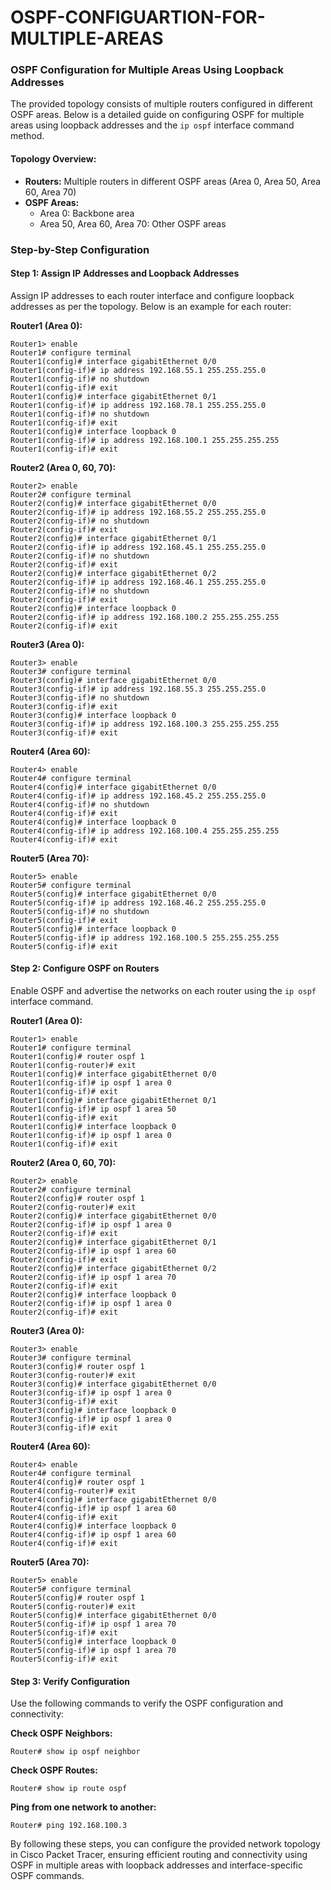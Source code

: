 # OSPF-CONFIGUARTION-FOR-MULTIPLE-AREAS
### OSPF Configuration for Multiple Areas Using Loopback Addresses

The provided topology consists of multiple routers configured in different OSPF areas. Below is a detailed guide on configuring OSPF for multiple areas using loopback addresses and the `ip ospf` interface command method.

#### Topology Overview:
- **Routers:** Multiple routers in different OSPF areas (Area 0, Area 50, Area 60, Area 70)
- **OSPF Areas:**
  - Area 0: Backbone area
  - Area 50, Area 60, Area 70: Other OSPF areas

### Step-by-Step Configuration

#### Step 1: Assign IP Addresses and Loopback Addresses
Assign IP addresses to each router interface and configure loopback addresses as per the topology. Below is an example for each router:

**Router1 (Area 0):**
```shell
Router1> enable
Router1# configure terminal
Router1(config)# interface gigabitEthernet 0/0
Router1(config-if)# ip address 192.168.55.1 255.255.255.0
Router1(config-if)# no shutdown
Router1(config-if)# exit
Router1(config)# interface gigabitEthernet 0/1
Router1(config-if)# ip address 192.168.78.1 255.255.255.0
Router1(config-if)# no shutdown
Router1(config-if)# exit
Router1(config)# interface loopback 0
Router1(config-if)# ip address 192.168.100.1 255.255.255.255
Router1(config-if)# exit
```

**Router2 (Area 0, 60, 70):**
```shell
Router2> enable
Router2# configure terminal
Router2(config)# interface gigabitEthernet 0/0
Router2(config-if)# ip address 192.168.55.2 255.255.255.0
Router2(config-if)# no shutdown
Router2(config-if)# exit
Router2(config)# interface gigabitEthernet 0/1
Router2(config-if)# ip address 192.168.45.1 255.255.255.0
Router2(config-if)# no shutdown
Router2(config-if)# exit
Router2(config)# interface gigabitEthernet 0/2
Router2(config-if)# ip address 192.168.46.1 255.255.255.0
Router2(config-if)# no shutdown
Router2(config-if)# exit
Router2(config)# interface loopback 0
Router2(config-if)# ip address 192.168.100.2 255.255.255.255
Router2(config-if)# exit
```

**Router3 (Area 0):**
```shell
Router3> enable
Router3# configure terminal
Router3(config)# interface gigabitEthernet 0/0
Router3(config-if)# ip address 192.168.55.3 255.255.255.0
Router3(config-if)# no shutdown
Router3(config-if)# exit
Router3(config)# interface loopback 0
Router3(config-if)# ip address 192.168.100.3 255.255.255.255
Router3(config-if)# exit
```

**Router4 (Area 60):**
```shell
Router4> enable
Router4# configure terminal
Router4(config)# interface gigabitEthernet 0/0
Router4(config-if)# ip address 192.168.45.2 255.255.255.0
Router4(config-if)# no shutdown
Router4(config-if)# exit
Router4(config)# interface loopback 0
Router4(config-if)# ip address 192.168.100.4 255.255.255.255
Router4(config-if)# exit
```

**Router5 (Area 70):**
```shell
Router5> enable
Router5# configure terminal
Router5(config)# interface gigabitEthernet 0/0
Router5(config-if)# ip address 192.168.46.2 255.255.255.0
Router5(config-if)# no shutdown
Router5(config-if)# exit
Router5(config)# interface loopback 0
Router5(config-if)# ip address 192.168.100.5 255.255.255.255
Router5(config-if)# exit
```

#### Step 2: Configure OSPF on Routers
Enable OSPF and advertise the networks on each router using the `ip ospf` interface command.

**Router1 (Area 0):**
```shell
Router1> enable
Router1# configure terminal
Router1(config)# router ospf 1
Router1(config-router)# exit
Router1(config)# interface gigabitEthernet 0/0
Router1(config-if)# ip ospf 1 area 0
Router1(config-if)# exit
Router1(config)# interface gigabitEthernet 0/1
Router1(config-if)# ip ospf 1 area 50
Router1(config-if)# exit
Router1(config)# interface loopback 0
Router1(config-if)# ip ospf 1 area 0
Router1(config-if)# exit
```

**Router2 (Area 0, 60, 70):**
```shell
Router2> enable
Router2# configure terminal
Router2(config)# router ospf 1
Router2(config-router)# exit
Router2(config)# interface gigabitEthernet 0/0
Router2(config-if)# ip ospf 1 area 0
Router2(config-if)# exit
Router2(config)# interface gigabitEthernet 0/1
Router2(config-if)# ip ospf 1 area 60
Router2(config-if)# exit
Router2(config)# interface gigabitEthernet 0/2
Router2(config-if)# ip ospf 1 area 70
Router2(config-if)# exit
Router2(config)# interface loopback 0
Router2(config-if)# ip ospf 1 area 0
Router2(config-if)# exit
```

**Router3 (Area 0):**
```shell
Router3> enable
Router3# configure terminal
Router3(config)# router ospf 1
Router3(config-router)# exit
Router3(config)# interface gigabitEthernet 0/0
Router3(config-if)# ip ospf 1 area 0
Router3(config-if)# exit
Router3(config)# interface loopback 0
Router3(config-if)# ip ospf 1 area 0
Router3(config-if)# exit
```

**Router4 (Area 60):**
```shell
Router4> enable
Router4# configure terminal
Router4(config)# router ospf 1
Router4(config-router)# exit
Router4(config)# interface gigabitEthernet 0/0
Router4(config-if)# ip ospf 1 area 60
Router4(config-if)# exit
Router4(config)# interface loopback 0
Router4(config-if)# ip ospf 1 area 60
Router4(config-if)# exit
```

**Router5 (Area 70):**
```shell
Router5> enable
Router5# configure terminal
Router5(config)# router ospf 1
Router5(config-router)# exit
Router5(config)# interface gigabitEthernet 0/0
Router5(config-if)# ip ospf 1 area 70
Router5(config-if)# exit
Router5(config)# interface loopback 0
Router5(config-if)# ip ospf 1 area 70
Router5(config-if)# exit
```

#### Step 3: Verify Configuration
Use the following commands to verify the OSPF configuration and connectivity:

**Check OSPF Neighbors:**
```shell
Router# show ip ospf neighbor
```

**Check OSPF Routes:**
```shell
Router# show ip route ospf
```

**Ping from one network to another:**
```shell
Router# ping 192.168.100.3
```

By following these steps, you can configure the provided network topology in Cisco Packet Tracer, ensuring efficient routing and connectivity using OSPF in multiple areas with loopback addresses and interface-specific OSPF commands.
